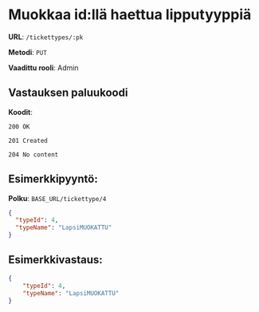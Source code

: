 # Muokkaa id:llä haettua lipputyyppiä

**URL**: `/tickettypes/:pk`

**Metodi**: `PUT`

**Vaadittu rooli**: Admin

## Vastauksen paluukoodi

**Koodit**:

`200 OK`

`201 Created`

`204 No content`

## Esimerkkipyyntö:

**Polku**: `BASE_URL/tickettype/4`

```json
{
  "typeId": 4,
  "typeName": "LapsiMUOKATTU"
}

```

## Esimerkkivastaus:

```json
{
    "typeId": 4,
    "typeName": "LapsiMUOKATTU"
}

```
